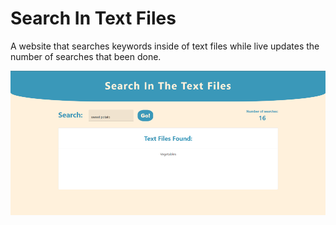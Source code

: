 # Search In Text Files
A website that searches keywords inside of text files while live updates the number of searches that been done. 

![website picture](https://github.com/litalporat/SearchInTextFiles/blob/main/frontend/public/website.png?raw=true)
